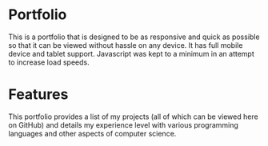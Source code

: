 # Portfolio

This is a portfolio that is designed to be as responsive and quick as possible so that it can be viewed without hassle on any device. It has full mobile device and tablet support. Javascript was kept to a minimum in an attempt to increase load speeds. 

# Features

This portfolio provides a list of my projects (all of which can be viewed here on GitHub) and details my experience level with various programming languages and other aspects of computer science. 
